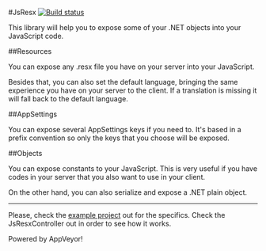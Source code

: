 #JsResx [![Build status](https://ci.appveyor.com/api/projects/status/6r8dt1529l8dpr7u?svg=true)](https://ci.appveyor.com/project/codecoding/jsresx)

This library will help you to expose some of your .NET objects into your JavaScript code.

##Resources

You can expose any .resx file you have on your server into your JavaScript.

Besides that, you can also set the default language, bringing the same experience you have on your server to the client. If a translation is missing it will fall back to the default language.

##AppSettings

You can expose several AppSettings keys if you need to. It's based in a prefix convention so only the keys that you choose will be exposed.

##Objects

You can expose constants to your JavaScript. This is very useful if you have codes in your server that you also want to use in your client.

On the other hand, you can also serialize and expose a .NET plain object.

---

Please, check the [example project](jsresx.scm.azurewebsites.net) out for the specifics. Check the JsResxController out in order to see how it works.

Powered by AppVeyor!